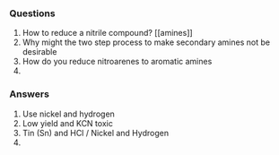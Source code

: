 
### Questions

1. How to reduce a nitrile compound? [[amines]]
2. Why might the two step process to make secondary amines not be desirable
3. How do you reduce nitroarenes to aromatic amines
4. 

### Answers

 1. Use nickel and hydrogen 
 2. Low yield and KCN toxic
 3. Tin (Sn) and HCl / Nickel and Hydrogen
 4. 